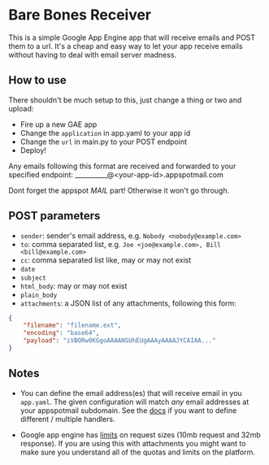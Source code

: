 # Bare Bones Receiver

This is a simple Google App Engine app that will receive emails and POST them to a url.
It's a cheap and easy way to let your app receive emails without having to deal with email server madness.

## How to use

There shouldn't be much setup to this, just change a thing or two and upload:
- Fire up a new GAE app
- Change the `application` in app.yaml to your app id
- Change the `url` in main.py to your POST endpoint
- Deploy!

Any emails following this format are received and forwarded to your specified endpoint: __________@\<your-app-id\>.appspotmail.com

Dont forget the appspot _MAIL_ part!  Otherwise it won't go through.

## POST parameters

- `sender`: sender's email address, e.g. `Nobody <nobody@example.com>`
- `to`: comma separated list, e.g. `Joe <joe@example.com>, Bill <bill@example.com>`
- `cc`: comma separated list like, may or may not exist
- `date`
- `subject`
- `html_body`: may or may not exist
- `plain_body`
- `attachments`: a JSON list of any attachments, following this form:

```JSON
{
    "filename": "filename.ext",
    "encoding": "base64",
    "payload": "iVBORw0KGgoAAAANSUhEUgAAAyAAAAJYCAIAA..."
}
```


## Notes

- You can define the email address(es) that will receive email in you `app.yaml`. The given configuration will match _any_ email addresses at your appspotmail subdomain.  See the [docs](https://cloud.google.com/appengine/docs/python/mail/receivingmail) if you want to define different / multiple handlers.

- Google app engine has [limits](https://cloud.google.com/appengine/docs/python/urlfetch/#Python_Quotas_and_limits) on request sizes (10mb request and 32mb response). If you are using this with attachments you might want to make sure you understand all of the quotas and limits on the platform.
